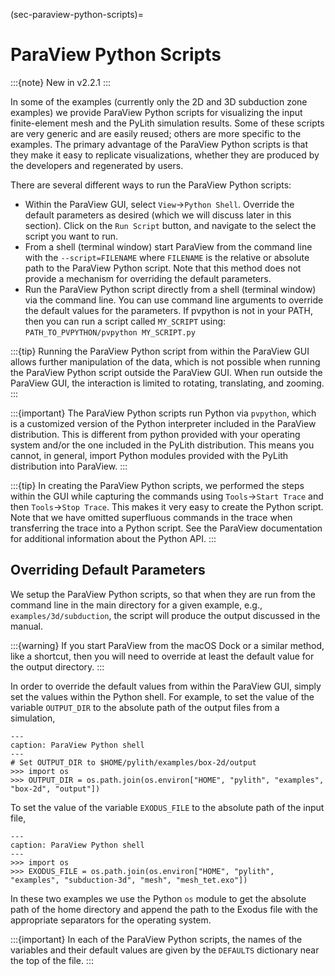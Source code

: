 (sec-paraview-python-scripts)=
# ParaView Python Scripts

:::{note}
New in v2.2.1
:::

In some of the examples (currently only the 2D and 3D subduction zone examples) we provide ParaView Python scripts for visualizing the input finite-element mesh and the PyLith simulation results.
Some of these scripts are very generic and are easily reused; others are more specific to the examples.
The primary advantage of the ParaView Python scripts is that they make it easy to replicate visualizations, whether they are produced by the developers and regenerated by users.

There are several different ways to run the ParaView Python scripts:

* Within the ParaView GUI, select `View`&#8594;`Python Shell`.
Override the default parameters as desired (which we will discuss later in this section).
Click on the `Run Script` button, and navigate to the select the script you want to run.
* From a shell (terminal window) start ParaView from the command line with the `--script=FILENAME` where `FILENAME` is the relative or absolute path to the ParaView Python script.
Note that this method does not provide a mechanism for overriding the default parameters.
* Run the ParaView Python script directly from a shell (terminal window) via the command line.
You can use command line arguments to override the default values for the parameters.
If pvpython is not in your PATH, then you can run a script called `MY_SCRIPT` using: `PATH_TO_PVPYTHON/pvpython MY_SCRIPT.py`

:::{tip}
Running the ParaView Python script from within the ParaView GUI allows further manipulation of the data, which is not possible when running the ParaView Python script outside the ParaView GUI.
When run outside the ParaView GUI, the interaction is limited to rotating, translating, and zooming.
:::

:::{important}
The ParaView Python scripts run Python via `pvpython`, which is a customized version of the Python interpreter included in the ParaView distribution.
This is different from python provided with your operating system and/or the one included in the PyLith distribution.
This means you cannot, in general, import Python modules provided with the PyLith distribution into ParaView.
:::

:::{tip}
In creating the ParaView Python scripts, we performed the steps within the GUI while capturing the commands using `Tools`&#8594;`Start Trace` and then `Tools`&#8594;`Stop Trace`.
This makes it very easy to create the Python script. Note that we have omitted superfluous commands in the trace when transferring the trace into a Python script. See the ParaView documentation for additional information about the Python API.
:::

## Overriding Default Parameters

We setup the ParaView Python scripts, so that when they are run from the command line in the main directory for a given example, e.g., `examples/3d/subduction`, the script will produce the output discussed in the manual.

:::{warning}
If you start ParaView from the macOS Dock or a similar method, like a shortcut, then you will need to override at least the default value for the output directory.
:::

In order to override the default values from within the ParaView GUI, simply set the values within the Python shell.
For example, to set the value of the variable `OUTPUT_DIR` to the absolute path of the output files from a simulation,

```{code-block} python
---
caption: ParaView Python shell
---
# Set OUTPUT_DIR to $HOME/pylith/examples/box-2d/output
>>> import os
>>> OUTPUT_DIR = os.path.join(os.environ["HOME", "pylith", "examples", "box-2d", "output"])
```

To set the value of the variable `EXODUS_FILE` to the absolute path of the input file,

```{code-block} python
---
caption: ParaView Python shell
---
>>> import os
>>> EXODUS_FILE = os.path.join(os.environ["HOME", "pylith", "examples", "subduction-3d", "mesh", "mesh_tet.exo"])
```

In these two examples we use the Python `os` module to get the absolute path of the home directory and append the path to the Exodus file with the appropriate separators for the operating system.

:::{important}
In each of the ParaView Python scripts, the names of the variables and their default values are given by the `DEFAULTS` dictionary near the top of the file.
:::
